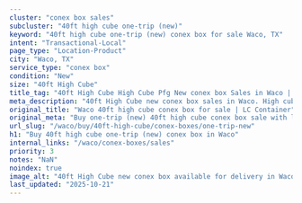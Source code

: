 ```yaml
---
cluster: "conex box sales"
subcluster: "40ft high cube one-trip (new)"
keyword: "40ft high cube one-trip (new) conex box for sale Waco, TX"
intent: "Transactional-Local"
page_type: "Location-Product"
city: "Waco, TX"
service_type: "conex box"
condition: "New"
size: "40ft High Cube"
title_tag: "40ft High Cube High Cube Pfg New conex box Sales in Waco | LC Container"
meta_description: "40ft High Cube new conex box sales in Waco. High cube containers with extra height. Fast delivery, competitive pricing. Serving conex boxes area. Quote ID: R1G. Call (214) 524-4168 for your free quote today."
original_title: "Waco 40ft high cube conex box for sale | LC Container"
original_meta: "Buy one-trip (new) 40ft high cube conex box sale with local delivery in Waco, TX. LC Container — local Since 2003. Request a fast quote today."
url_slug: "/waco/buy/40ft-high-cube/conex-boxes/one-trip-new"
h1: "Buy 40ft high cube one-trip (new) conex box in Waco"
internal_links: "/waco/conex-boxes/sales"
priority: 3
notes: "NaN"
noindex: true
image_alt: "40ft High Cube new conex box available for delivery in Waco"
last_updated: "2025-10-21"
---
```


<!-- TODO: Add unique city/inventory copy, images, and internal links here. -->
